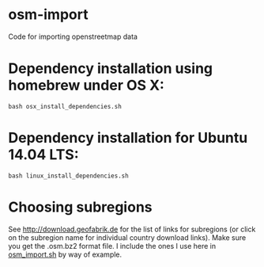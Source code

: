 # osm-import
Code for importing openstreetmap data

# Dependency installation using homebrew under OS X:
```shell
bash osx_install_dependencies.sh
```

# Dependency installation for Ubuntu 14.04 LTS:
```shell
bash linux_install_dependencies.sh
```

# Choosing subregions
See http://download.geofabrik.de for the list of links for subregions (or click on the subregion name for individual country download links).
Make sure you get the .osm.bz2 format file. I include the ones I use here in [osm_import.sh](osm_import.sh) by way of example.
